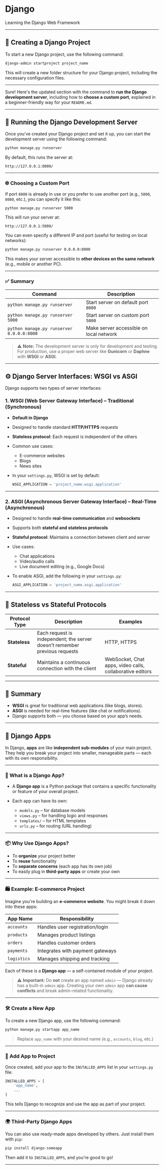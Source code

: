 # Django

Learning the Django Web Framework

---

## 🚀 Creating a Django Project

To start a new Django project, use the following command:

```bash
django-admin startproject project_name
```

This will create a new folder structure for your Django project, including the necessary configuration files.

---

Sure! Here's the updated section with the command to **run the Django development server**, including how to **choose a custom port**, explained in a beginner-friendly way for your `README.md`.

---

## 🚀 Running the Django Development Server

Once you’ve created your Django project and set it up, you can start the development server using the following command:

```bash
python manage.py runserver
```

By default, this runs the server at:

```
http://127.0.0.1:8000/
```

---

### 🌐 Choosing a Custom Port

If port `8000` is already in use or you prefer to use another port (e.g., `5000`, `8080`, etc.), you can specify it like this:

```bash
python manage.py runserver 5000
```

This will run your server at:

```
http://127.0.0.1:5000/
```

You can even specify a different IP and port (useful for testing on local networks):

```bash
python manage.py runserver 0.0.0.0:8000
```

This makes your server accessible to **other devices on the same network** (e.g., mobile or another PC).

---

### ✅ Summary

| Command                                   | Description                             |
| ----------------------------------------- | --------------------------------------- |
| `python manage.py runserver`              | Start server on default port `8000`     |
| `python manage.py runserver 5000`         | Start server on custom port `5000`      |
| `python manage.py runserver 0.0.0.0:8000` | Make server accessible on local network |

> ⚠️ **Note:** The development server is only for development and testing. For production, use a proper web server like **Gunicorn** or **Daphne** with **WSGI** or **ASGI**.

---

## ⚙️ Django Server Interfaces: WSGI vs ASGI

Django supports two types of server interfaces:

### 1. **WSGI (Web Server Gateway Interface)** – Traditional (Synchronous)

* **Default in Django**
* Designed to handle standard **HTTP/HTTPS** requests
* **Stateless protocol**: Each request is independent of the others
* Common use cases:

  * E-commerce websites
  * Blogs
  * News sites
* In your `settings.py`, WSGI is set by default:

  ```python
  WSGI_APPLICATION = 'project_name.wsgi.application'
  ```

---

### 2. **ASGI (Asynchronous Server Gateway Interface)** – Real-Time (Asynchronous)

* Designed to handle **real-time communication** and **websockets**
* Supports both **stateful and stateless protocols**
* **Stateful protocol**: Maintains a connection between client and server
* Use cases:

  * Chat applications
  * Video/audio calls
  * Live document editing (e.g., Google Docs)
* To enable ASGI, add the following in your `settings.py`:

  ```python
  ASGI_APPLICATION = 'project_name.asgi.application'
  ```

---

## 📖 Stateless vs Stateful Protocols

| Protocol Type | Description                                                                | Examples                                                 |
| ------------- | -------------------------------------------------------------------------- | -------------------------------------------------------- |
| **Stateless** | Each request is independent; the server doesn’t remember previous requests | HTTP, HTTPS                                              |
| **Stateful**  | Maintains a continuous connection with the client                          | WebSocket, Chat apps, video calls, collaborative editors |

---

## 📝 Summary

* **WSGI** is great for traditional web applications (like blogs, stores).
* **ASGI** is needed for real-time features (like chat or notifications).
* Django supports both — you choose based on your app’s needs.

---

## 🧩 Django Apps

In Django, **apps** are like **independent sub-modules** of your main project.
They help you break your project into smaller, manageable parts — each with its own responsibility.

---

### 🧠 What is a Django App?

* A **Django app** is a Python package that contains a specific functionality or feature of your overall project.
* Each app can have its own:

  * `models.py` – for database models
  * `views.py` – for handling logic and responses
  * `templates/` – for HTML templates
  * `urls.py` – for routing (URL handling)

---

### 📦 Why Use Django Apps?

* To **organize** your project better
* To **reuse** functionality
* To **separate concerns** (each app has its own job)
* To easily plug in **third-party apps** or create your own

---

### 🛍️ Example: E-commerce Project

Imagine you're building an **e-commerce website**. You might break it down into these apps:

| App Name    | Responsibility                   |
| ----------- | -------------------------------- |
| `accounts`  | Handles user registration/login  |
| `products`  | Manages product listings         |
| `orders`    | Handles customer orders          |
| `payments`  | Integrates with payment gateways |
| `logistics` | Manages shipping and tracking    |

Each of these is a **Django app** — a self-contained module of your project.

> ⚠️ **Important:**
> Do **not** create an app named `admin` — Django already has a built-in `admin` app.
> Creating your own `admin` app **can cause conflicts** and break admin-related functionality.

---

### 🛠️ Create a New App

To create a new Django app, use the following command:

```bash
python manage.py startapp app_name
```

> Replace `app_name` with your desired name (e.g., `accounts`, `blog`, etc.)

---

### 🔌 Add App to Project

Once created, add your app to the `INSTALLED_APPS` list in your `settings.py` file:

```python
INSTALLED_APPS = [
    'app_name',
    ...
]
```

This tells Django to recognize and use the app as part of your project.

---

### 🌍 Third-Party Django Apps

You can also use ready-made apps developed by others. Just install them with `pip`:

```bash
pip install django-someapp
```

Then add it to `INSTALLED_APPS`, and you're good to go!

---


